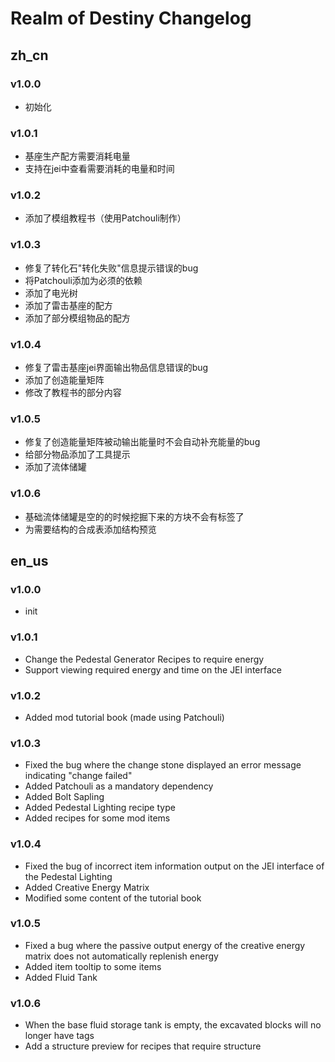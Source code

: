 # Realm of Destiny Changelog

## zh_cn
### v1.0.0
- 初始化

### v1.0.1
- 基座生产配方需要消耗电量
- 支持在jei中查看需要消耗的电量和时间

### v1.0.2
- 添加了模组教程书（使用Patchouli制作）

### v1.0.3
- 修复了转化石"转化失败"信息提示错误的bug
- 将Patchouli添加为必须的依赖
- 添加了电光树
- 添加了雷击基座的配方
- 添加了部分模组物品的配方

### v1.0.4
- 修复了雷击基座jei界面输出物品信息错误的bug
- 添加了创造能量矩阵
- 修改了教程书的部分内容

### v1.0.5
- 修复了创造能量矩阵被动输出能量时不会自动补充能量的bug
- 给部分物品添加了工具提示
- 添加了流体储罐

### v1.0.6
- 基础流体储罐是空的的时候挖掘下来的方块不会有标签了
- 为需要结构的合成表添加结构预览

## en_us
### v1.0.0
- init

### v1.0.1
- Change the Pedestal Generator Recipes to require energy
- Support viewing required energy and time on the JEI interface

### v1.0.2
- Added mod tutorial book (made using Patchouli)

### v1.0.3
- Fixed the bug where the change stone displayed an error message indicating "change failed"
- Added Patchouli as a mandatory dependency
- Added Bolt Sapling
- Added Pedestal Lighting recipe type
- Added recipes for some mod items

### v1.0.4
- Fixed the bug of incorrect item information output on the JEI interface of the Pedestal Lighting
- Added Creative Energy Matrix
- Modified some content of the tutorial book

### v1.0.5
- Fixed a bug where the passive output energy of the creative energy matrix does not automatically replenish energy
- Added item tooltip to some items
- Added Fluid Tank

### v1.0.6
- When the base fluid storage tank is empty, the excavated blocks will no longer have tags
- Add a structure preview for recipes that require structure